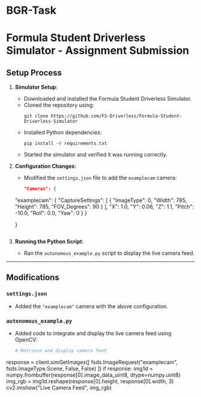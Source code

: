 # BGR-Task
# Formula Student Driverless Simulator - Assignment Submission

## Setup Process
1. **Simulator Setup**:
   - Downloaded and installed the Formula Student Driverless Simulator.
   - Cloned the repository using:
     ```
     git clone https://github.com/FS-Driverless/Formula-Student-Driverless-Simulator
     ```
   - Installed Python dependencies:
     ```
     pip install -r requirements.txt
     ```
   - Started the simulator and verified it was running correctly.

2. **Configuration Changes**:
   - Modified the `settings.json` file to add the `examplecam` camera:
     ```json
     "Cameras": {
    "examplecam": {
        "CaptureSettings": [
        {
            "ImageType": 0,
            "Width": 785,
            "Height": 785,
            "FOV_Degrees": 90
        }
        ],
        "X": 1.0,
        "Y": 0.06,
        "Z": 1.1,
        "Pitch": -10.0,
        "Roll": 0.0,
        "Yaw": 0
    }
}

     }
     ```

3. **Running the Python Script**:
   - Ran the `autonomous_example.py` script to display the live camera feed.

---

## Modifications

### `settings.json`
- Added the `"examplecam"` camera with the above configuration.

### `autonomous_example.py`
- Added code to integrate and display the live camera feed using OpenCV:
   ```python
   # Retrieve and display camera feed
response = client.simGetImages([
    fsds.ImageRequest("examplecam", fsds.ImageType.Scene, False, False)
])
if response:
    img1d = numpy.frombuffer(response[0].image_data_uint8, dtype=numpy.uint8)
    img_rgb = img1d.reshape(response[0].height, response[0].width, 3)
    cv2.imshow("Live Camera Feed", img_rgb)

